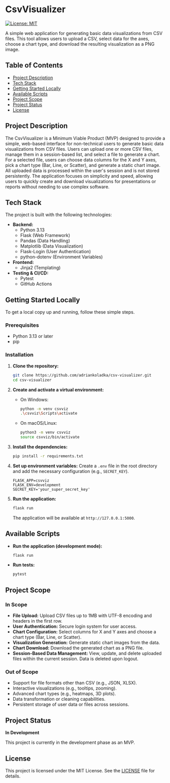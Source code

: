 # CsvVisualizer

[![License: MIT](https://img.shields.io/badge/License-MIT-yellow.svg)](https://opensource.org/licenses/MIT)

A simple web application for generating basic data visualizations from CSV files. This tool allows users to upload a CSV, select data for the axes, choose a chart type, and download the resulting visualization as a PNG image.

## Table of Contents

- [Project Description](#project-description)
- [Tech Stack](#tech-stack)
- [Getting Started Locally](#getting-started-locally)
- [Available Scripts](#available-scripts)
- [Project Scope](#project-scope)
- [Project Status](#project-status)
- [License](#license)

## Project Description

The CsvVisualizer is a Minimum Viable Product (MVP) designed to provide a simple, web-based interface for non-technical users to generate basic data visualizations from CSV files. Users can upload one or more CSV files, manage them in a session-based list, and select a file to generate a chart. For a selected file, users can choose data columns for the X and Y axes, pick a chart type (Bar, Line, or Scatter), and generate a static chart image. All uploaded data is processed within the user's session and is not stored persistently. The application focuses on simplicity and speed, allowing users to quickly create and download visualizations for presentations or reports without needing to use complex software.

## Tech Stack

The project is built with the following technologies:

- **Backend:**
  - Python 3.13
  - Flask (Web Framework)
  - Pandas (Data Handling)
  - Matplotlib (Data Visualization)
  - Flask-Login (User Authentication)
  - python-dotenv (Environment Variables)
- **Frontend:**
  - Jinja2 (Templating)
- **Testing & CI/CD:**
  - Pytest
  - GitHub Actions

## Getting Started Locally

To get a local copy up and running, follow these simple steps.

### Prerequisites

- Python 3.13 or later
- pip

### Installation

1.  **Clone the repository:**
    ```sh
    git clone https://github.com/adriankoladka/csv-visualizer.git
    cd csv-visualizer
    ```

2.  **Create and activate a virtual environment:**
    - On Windows:
      ```sh
      python -m venv csvviz
      .\csvviz\Scripts\activate
      ```
    - On macOS/Linux:
      ```sh
      python3 -m venv csvviz
      source csvviz/bin/activate
      ```

3.  **Install the dependencies:**
    ```sh
    pip install -r requirements.txt
    ```

4.  **Set up environment variables:**
    Create a `.env` file in the root directory and add the necessary configuration (e.g., `SECRET_KEY`).
    ```
    FLASK_APP=csvviz
    FLASK_ENV=development
    SECRET_KEY='your_super_secret_key'
    ```

5.  **Run the application:**
    ```sh
    flask run
    ```
    The application will be available at `http://127.0.0.1:5000`.

## Available Scripts

- **Run the application (development mode):**
  ```sh
  flask run
  ```
- **Run tests:**
  ```sh
  pytest
  ```

## Project Scope

### In Scope

-   **File Upload:** Upload CSV files up to 1MB with UTF-8 encoding and headers in the first row.
-   **User Authentication:** Secure login system for user access.
-   **Chart Configuration:** Select columns for X and Y axes and choose a chart type (Bar, Line, or Scatter).
-   **Visualization Generation:** Generate static chart images from the data.
-   **Chart Download:** Download the generated chart as a PNG file.
-   **Session-Based Data Management:** View, update, and delete uploaded files within the current session. Data is deleted upon logout.

### Out of Scope

-   Support for file formats other than CSV (e.g., JSON, XLSX).
-   Interactive visualizations (e.g., tooltips, zooming).
-   Advanced chart types (e.g., heatmaps, 3D plots).
-   Data transformation or cleaning capabilities.
-   Persistent storage of user data or files across sessions.

## Project Status

**In Development**

This project is currently in the development phase as an MVP.

## License

This project is licensed under the MIT License. See the [LICENSE](https://opensource.org/licenses/MIT) file for details.
